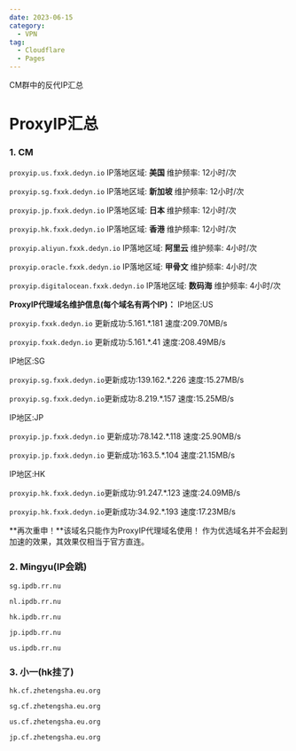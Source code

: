 ```yaml
---
date: 2023-06-15
category:
  - VPN
tag:
  - Cloudflare
  - Pages
---
```


CM群中的反代IP汇总
<!-- more -->

# ProxyIP汇总



### 1. CM

`proxyip.us.fxxk.dedyn.io` 
IP落地区域: **美国** 维护频率: 12小时/次

`proxyip.sg.fxxk.dedyn.io` 
IP落地区域: **新加坡** 维护频率: 12小时/次

`proxyip.jp.fxxk.dedyn.io` 
IP落地区域: **日本** 维护频率: 12小时/次

`proxyip.hk.fxxk.dedyn.io`
IP落地区域: **香港** 维护频率: 12小时/次

`proxyip.aliyun.fxxk.dedyn.io` 
IP落地区域: **阿里云** 维护频率: 4小时/次

`proxyip.oracle.fxxk.dedyn.io` 
IP落地区域: **甲骨文** 维护频率: 4小时/次

`proxyip.digitalocean.fxxk.dedyn.io` 
IP落地区域: **数码海** 维护频率: 4小时/次

**ProxyIP代理域名维护信息(每个域名有两个IP)：**
IP地区:US

`proxyip.fxxk.dedyn.io` 更新成功:5.161.*.181 速度:209.70MB/s

`proxyip.fxxk.dedyn.io` 更新成功:5.161.*.41 速度:208.49MB/s

IP地区:SG

`proxyip.sg.fxxk.dedyn.io`更新成功:139.162.*.226 速度:15.27MB/s

`proxyip.sg.fxxk.dedyn.io`更新成功:8.219.*.157 速度:15.25MB/s

IP地区:JP

`proxyip.jp.fxxk.dedyn.io` 更新成功:78.142.*.118 速度:25.90MB/s

`proxyip.jp.fxxk.dedyn.io` 更新成功:163.5.*.104 速度:21.15MB/s

IP地区:HK

`proxyip.hk.fxxk.dedyn.io`更新成功:91.247.*.123 速度:24.09MB/s

`proxyip.hk.fxxk.dedyn.io`更新成功:34.92.*.193 速度:17.23MB/s

**再次重申！**该域名只能作为ProxyIP代理域名使用！
作为优选域名并不会起到加速的效果，其效果仅相当于官方直连。



### 2. Mingyu(IP会跳)

`sg.ipdb.rr.nu`

`nl.ipdb.rr.nu`

`hk.ipdb.rr.nu`

`jp.ipdb.rr.nu`

`us.ipdb.rr.nu`



### 3. 小一(hk挂了)

`hk.cf.zhetengsha.eu.org`

`sg.cf.zhetengsha.eu.org`

`us.cf.zhetengsha.eu.org`

`jp.cf.zhetengsha.eu.org`